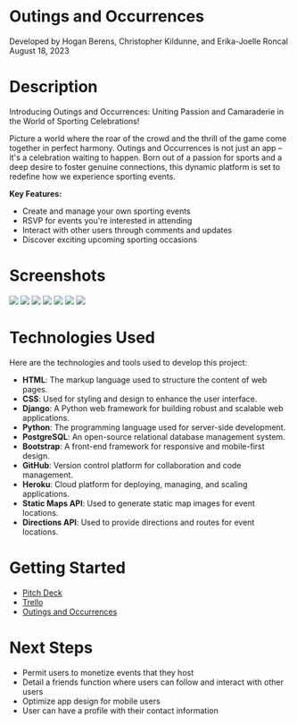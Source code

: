# Outings and Occurrences
Developed by Hogan Berens, Christopher Kildunne, and Erika-Joelle Roncal 
August 18, 2023

# Description
Introducing Outings and Occurrences: Uniting Passion and Camaraderie in the World of Sporting Celebrations!

Picture a world where the roar of the crowd and the thrill of the game come together in perfect harmony. Outings and Occurrences is not just an app – it's a celebration waiting to happen. Born out of a passion for sports and a deep desire to foster genuine connections, this dynamic platform is set to redefine how we experience sporting events.

**Key Features:**
- Create and manage your own sporting events
- RSVP for events you're interested in attending
- Interact with other users through comments and updates
- Discover exciting upcoming sporting occasions


# Screenshots

<img src="https://i.imgur.com/GZLsbq1.png">
<img src="https://i.imgur.com/JRklXhh.png">
<img src="https://i.imgur.com/R2lR85h.png">
<img src="https://i.imgur.com/lwkjPDn.png">
<img src="https://i.imgur.com/8iM71VF.png">
<img src="https://i.imgur.com/1wT91fQ.png">
<img src="https://i.imgur.com/jBZTl8K.png">

# Technologies Used

Here are the technologies and tools used to develop this project:

- **HTML**: The markup language used to structure the content of web pages.
- **CSS**: Used for styling and design to enhance the user interface.
- **Django**: A Python web framework for building robust and scalable web applications.
- **Python**: The programming language used for server-side development.
- **PostgreSQL**: An open-source relational database management system.
- **Bootstrap**: A front-end framework for responsive and mobile-first design.
- **GitHub**: Version control platform for collaboration and code management.
- **Heroku**: Cloud platform for deploying, managing, and scaling applications.
- **Static Maps API**: Used to generate static map images for event locations.
- **Directions API**: Used to provide directions and routes for event locations.

# Getting Started

- [Pitch Deck](https://docs.google.com/presentation/d/1e7EBcHRoVNb1EOOLkkf-WwUtXmWMCLGt8VCkNTIHNH0/edit#slide=id.g114361a249a_0_0)
- [Trello](https://trello.com/b/M8FBizu5/project-3)
- [Outings and Occurrences](https://outings-af5fe22770a5.herokuapp.com/)

# Next Steps

- Permit users to monetize events that they host
- Detail a friends function where users can follow and interact with other users
- Optimize app design for mobile users
- User can have a profile with their contact information